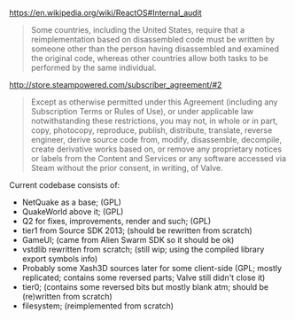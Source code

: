 https://en.wikipedia.org/wiki/ReactOS#Internal_audit
>Some countries, including the United States, require that a reimplementation based on disassembled code must be written by someone other than the person having disassembled and examined the original code, whereas other countries allow both tasks to be performed by the same individual.

http://store.steampowered.com/subscriber_agreement/#2
>Except as otherwise permitted under this Agreement (including any Subscription Terms or Rules of Use), or under applicable law notwithstanding these restrictions, you may not, in whole or in part, copy, photocopy, reproduce, publish, distribute, translate, reverse engineer, derive source code from, modify, disassemble, decompile, create derivative works based on, or remove any proprietary notices or labels from the Content and Services or any software accessed via Steam without the prior consent, in writing, of Valve.

Current codebase consists of:

* NetQuake as a base; (GPL)
* QuakeWorld above it; (GPL)
* Q2 for fixes, improvements, render and such; (GPL)
* tier1 from Source SDK 2013; (should be rewritten from scratch)
* GameUI; (came from Alien Swarm SDK so it should be ok)
* vstdlib rewritten from scratch; (still wip; using the compiled library export symbols info)
* Probably some Xash3D sources later for some client-side (GPL; mostly replicated; contains some reversed parts; Valve still didn't close it)
* tier0; (contains some reversed bits but mostly blank atm; should be (re)written from scratch)
* filesystem; (reimplemented from scratch)